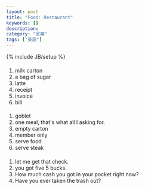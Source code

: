 ```yaml
---
layout: post
title: "Food: Restaurant"
keywords: []
description: 
category: "言葉"
tags: ["英語"]
---
```

{% include JB/setup %}


####
1. milk carton
2. a bag of sugar
3. latte
4. receipt
5. invoice
6. bill

####
1. goblet
2. one meal, that's what all I asking for. 
3. empty carton
4. member only
5. serve food
6. serve steak


####
1. let me get that check.
2. you got five 5 bucks.
3. How much cash you got in your pocket right now?
4. Have you ever taken the trash out?
